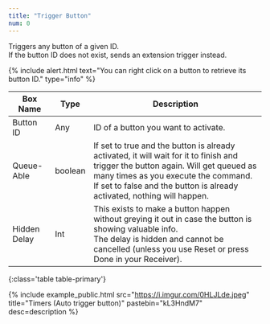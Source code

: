 ```yaml
---
title: "Trigger Button"
num: 0
---
```


Triggers any button of a given ID.\
If the button ID does not exist, sends an extension trigger instead.

{% include alert.html text="You can right click on a button to retrieve its button ID." type="info" %} 

| Box Name | Type | Description | 
|-------|--------|--------
|Button ID|	Any	|ID of a button you want to activate.
|Queue-Able|	boolean	| If set to true and the button is already activated, it will wait for it to finish and trigger the button again. Will get queued as many times as you execute the command. <br/> If set to false and the button is already activated, nothing will happen.
|Hidden Delay|	Int|	This exists to make a button happen without greying it out in case the button is showing valuable info.<br/> The delay is hidden and cannot be cancelled (unless you use Reset or press Done in your Receiver).
{:class='table table-primary'}

{% include example_public.html src="https://i.imgur.com/0HLJLde.jpeg" title="Timers (Auto trigger button)" pastebin="kL3HndM7" desc=description %} 








